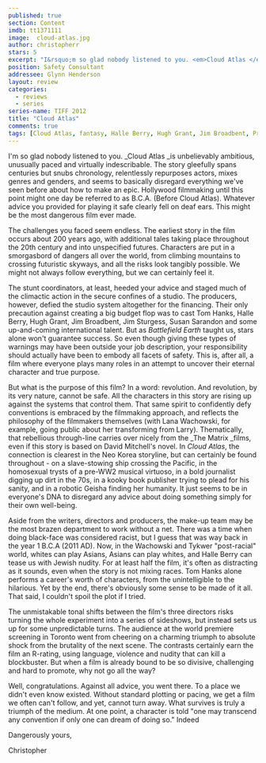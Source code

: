 ```yaml
---
published: true
section: Content
imdb: tt1371111
image:  cloud-atlas.jpg
author: christopherr
stars: 5
excerpt: "I&rsquo;m so glad nobody listened to you. <em>Cloud Atlas </em>is unbelievably ambitious, unusually paced and virtually indescribable."
position: Safety Consultant
addressee: Glynn Henderson
layout: review
categories:
  - reviews
  - series
series-name: TIFF 2012
title: "Cloud Atlas"
comments: true
tags: [Cloud Atlas, fantasy, Halle Berry, Hugh Grant, Jim Broadbent, Premiere, Reviews, sci-fi, Susan Sarandon, TIFF, Tom Hanks, Uncategorized, Wachowskis]
---
```

I'm so glad nobody listened to you. _Cloud Atlas _is unbelievably ambitious, unusually paced and virtually indescribable. The story gleefully spans centuries but snubs chronology, relentlessly repurposes actors, mixes genres and genders, and seems to basically disregard everything we've seen before about how to make an epic. Hollywood filmmaking until this point might one day be referred to as B.C.A. (Before Cloud Atlas).  Whatever advice you provided for playing it safe clearly fell on deaf ears. This might be the most dangerous film ever made.

The challenges you faced seem endless. The earliest story in the film occurs about 200 years ago, with additional tales taking place throughout the 20th century and into unspecified futures. Characters are put in a smorgasbord of dangers all over the world, from climbing mountains to crossing futuristic skyways, and all the risks look tangibly possible.  We might not always follow everything, but we can certainly feel it.

The stunt coordinators, at least, heeded your advice and staged much of the climactic action in the secure confines of a studio. The producers, however, defied the studio system altogether for the financing. Their only precaution against creating a big budget flop was to cast Tom Hanks, Halle Berry, Hugh Grant, Jim Broadbent, Jim Sturgess, Susan Sarandon and some up-and-coming international talent. But as _Battlefield Earth_ taught us, stars alone won't guarantee success. So even though giving these types of warnings may have been outside your job description, your responsibility should actually have been to embody all facets of safety. This is, after all, a film where everyone plays many roles in an attempt to uncover their eternal character and true purpose.

But what is the purpose of this film? In a word: revolution. And revolution, by its very nature, cannot be safe. All the characters in this story are rising up against the systems that control them. That same spirit to confidently defy conventions is embraced by the filmmaking approach, and reflects the philosophy of the filmmakers themselves (with Lana Wachowski, for example, going public about her transforming from Larry). Thematically, that rebellious through-line carries over nicely from the _The Matrix _films, even if this story is based on David Mitchell's novel. In _Cloud Atlas_, the connection is clearest in the Neo Korea storyline, but can certainly be found throughout - on a slave-stowing ship crossing the Pacific, in the homosexual trysts of a pre-WW2 musical virtuoso, in a bold journalist digging up dirt in the 70s, in a kooky book publisher trying to plead for his sanity, and in a robotic Geisha finding her humanity.  It just seems to be in everyone's DNA to disregard any advice about doing something simply for their own well-being.

Aside from the writers, directors and producers, the make-up team may be the most brazen department to work without a net. There was a time when doing black-face was considered racist, but I guess that was way back in the year 1 B.C.A (2011 AD). Now, in the Wachowski and Tykwer "post-racial" world, whites can play Asians, Asians can play whites, and Halle Berry can tease us with Jewish nudity. For at least half the film, it's often as distracting as it sounds, even when the story is not mixing races. Tom Hanks alone performs a career's worth of characters, from the unintelligible to the hilarious. Yet by the end, there's obviously some sense to be made of it all. That said, I couldn't spoil the plot if I tried.

The unmistakable tonal shifts between the film's three directors risks turning the whole experiment into a series of sideshows, but instead sets us up for some unpredictable turns. The audience at the world premiere screening in Toronto went from cheering on a charming triumph to absolute shock from the brutality of the next scene. The contrasts certainly earn the film an R-rating, using language, violence and nudity that can kill a blockbuster. But when a film is already bound to be so divisive, challenging and hard to promote, why not go all the way?

Well, congratulations. Against all advice, you went there. To a place we didn't even know existed. Without standard plotting or pacing, we get a film we often can't follow, and yet, cannot turn away. What survives is truly a triumph of the medium. At one point, a character is told "one may transcend any convention if only one can dream of doing so." Indeed

Dangerously yours,

Christopher
